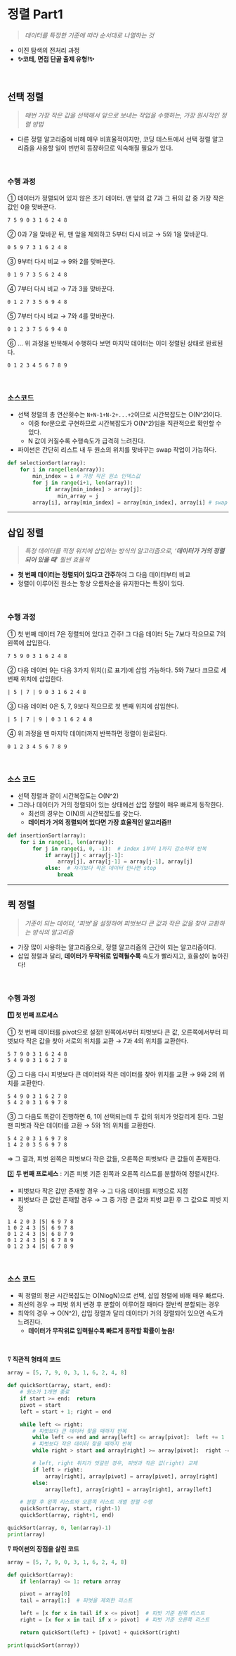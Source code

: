 # 정렬 Part1

> _데이터를 특정한 기준에 따라 순서대로 나열하는 것_

- 이진 탐색의 전처리 과정
- **✨코테, 면접 단골 출제 유형!✨**

<br>

## 선택 정렬

> _매번 가장 작은 값을 선택해서 앞으로 보내는 작업을 수행하는, 가장 원시적인 정렬 방법_

- 다른 정렬 알고리즘에 비해 매우 비효율적이지만, 코딩 테스트에서 선택 정렬 알고리즘을 사용할 일이 빈번히 등장하므로 익숙해질 필요가 있다.

<br>

### 수행 과정

① 데이터가 정렬되어 있지 않은 초기 데이터. 맨 앞의 값 7과 그 뒤의 값 중 가장 작은 값인 0을 맞바꾼다.

```
7 5 9 0 3 1 6 2 4 8
```

② 0과 7을 맞바꾼 뒤, 맨 앞을 제외하고 5부터 다시 비교 → 5와 1을 맞바꾼다.

```
0 5 9 7 3 1 6 2 4 8
```

③ 9부터 다시 비교 → 9와 2를 맞바꾼다.

```
0 1 9 7 3 5 6 2 4 8
```

④ 7부터 다시 비교 → 7과 3을 맞바꾼다.

```
0 1 2 7 3 5 6 9 4 8
```

⑤ 7부터 다시 비교 → 7와 4를 맞바꾼다.

```
0 1 2 3 7 5 6 9 4 8
```

⑥ … 위 과정을 반복해서 수행하다 보면 마지막 데이터는 이미 정렬된 상태로 완료된다.

```
0 1 2 3 4 5 6 7 8 9
```

<br>

### 소스코드

- 선택 정렬의 총 연산횟수는 `N+N-1+N-2+...+2`이므로 시간복잡도는 O(N^2)이다.
  - 이중 for문으로 구현하므로 시간복잡도가 O(N^2)임을 직관적으로 확인할 수 있다.
  - N 값이 커질수록 수행속도가 급격히 느려진다.
- 파이썬은 간단히 리스트 내 두 원소의 위치를 맞바꾸는 swap 작업이 가능하다.

```python
def selectionSort(array):
	for i in range(len(array)):
		min_index = i # 가장 작은 원소 인덱스값
		for j in range(i+1, len(array)):
			if array[min_index] > array[j]:
				min_array = j
		array[i], array[min_index] = array[min_index], array[i] # swap
```

---

## 삽입 정렬

> _특정 데이터를 적정 위치에 삽입하는 방식의 알고리즘으로, ‘**데이터가 거의 정렬되어 있을 때**’ 훨씬 효율적_

- **첫 번째 데이터는 정렬되어 있다고 간주**하여 그 다음 데이터부터 비교
- 정렬이 이루어진 원소는 항상 오름차순을 유지한다는 특징이 있다.

<br>

### 수행 과정

① 첫 번째 데이터 7은 정렬되어 있다고 간주! 그 다음 데이터 5는 7보다 작으므로 7의 왼쪽에 삽입한다.

```
7 5 9 0 3 1 6 2 4 8
```

② 다음 데이터 9는 다음 3가지 위치(`|`로 표기)에 삽입 가능하다. 5와 7보다 크므로 세 번째 위치에 삽입한다.

```
| 5 | 7 | 9 0 3 1 6 2 4 8
```

③ 다음 데이터 0은 5, 7, 9보다 작으므로 첫 번째 위치에 삽입한다.

```
| 5 | 7 | 9 | 0 3 1 6 2 4 8
```

④ 위 과정을 맨 마지막 데이터까지 반복하면 정렬이 완료된다.

```
0 1 2 3 4 5 6 7 8 9
```

<br>

### 소스 코드

- 선택 정렬과 같이 시간복잡도는 O(N^2)
- 그러나 데이터가 거의 정렬되어 있는 상태에선 삽입 정렬이 매우 빠르게 동작한다.
  - 최선의 경우는 O(N)의 시간복잡도를 갖는다.
  - **데이터가 거의 정렬되어 있다면 가장 효율적인 알고리즘!!**

```python
def insertionSort(array):
	for i in range(1, len(array)):
		for j in range(i, 0, -1):  # index i부터 1까지 감소하며 반복
			if array[j] < array[j-1]:
				array[j], array[j-1] = array[j-1], array[j]
			else:  # 자기보다 작은 데이터 만나면 stop
				break
```

---

## 퀵 정렬

> _기준이 되는 데이터, ‘피벗’을 설정하여 피벗보다 큰 값과 작은 값을 찾아 교환하는 방식의 알고리즘_

- 가장 많이 사용하는 알고리즘으로, 정렬 알고리즘의 근간이 되는 알고리즘이다.
- 삽입 정렬과 달리, **데이터가 무작위로 입력될수록** 속도가 빨라지고, 효율성이 높아진다!

<br>

### 수행 과정

**1️⃣ 첫 번째 프로세스**

① 첫 번째 데이터를 pivot으로 설정! 왼쪽에서부터 피벗보다 큰 값, 오른쪽에서부터 피벗보다 작은 값을 찾아 서로의 위치를 교환 → 7과 4의 위치를 교환한다.

```
5 7 9 0 3 1 6 2 4 8
5 4 9 0 3 1 6 2 7 8
```

② 그 다음 다시 피벗보다 큰 데이터와 작은 데이터를 찾아 위치를 교환 → 9와 2의 위치를 교환한다.

```
5 4 9 0 3 1 6 2 7 8
5 4 2 0 3 1 6 9 7 8
```

③ 그 다음도 똑같이 진행하면 6, 1이 선택되는데 두 값의 위치가 엇갈리게 된다. 그럴 땐 피벗과 작은 데이터를 교환 → 5와 1의 위치를 교환한다.

```
5 4 2 0 3 1 6 9 7 8
1 4 2 0 3 5 6 9 7 8
```

⇒ 그 결과, 피벗 왼쪽은 피벗보다 작은 값들, 오른쪽은 피벗보다 큰 값들이 존재한다.

2️⃣ **두 번째 프로세스** : 기존 피벗 기준 왼쪽과 오른쪽 리스트를 분할하여 정렬시킨다.

- 피벗보다 작은 값만 존재할 경우 → 그 다음 데이터를 피벗으로 지정
- 피벗보다 큰 값만 존재할 경우 → 그 중 가장 큰 값과 피벗 교환 후 그 값으로 피벗 지정

```
1 4 2 0 3 |5| 6 9 7 8
1 0 2 4 3 |5| 6 9 7 8
0 1 2 4 3 |5| 6 8 7 9
0 1 2 4 3 |5| 6 7 8 9
0 1 2 3 4 |5| 6 7 8 9
```

<br>

### 소스 코드

- 퀵 정렬의 평균 시간복잡도는 O(NlogN)으로 선택, 삽입 정렬에 비해 매우 빠르다.
- 최선의 경우 → 피벗 위치 변경 후 분할이 이루어질 때마다 절반씩 분할되는 경우
- 최악의 경우 → O(N^2), 삽입 정렬과 달리 데이터가 거의 정렬되어 있으면 속도가 느려진다.
  - **데이터가 무작위로 입력될수록 빠르게 동작할 확률이 높음!**

<br>

**⍢ 직관적 형태의 코드**

```python
array = [5, 7, 9, 0, 3, 1, 6, 2, 4, 8]

def quickSort(array, start, end):
	# 원소가 1개면 종료
	if start >= end:  return
	pivot = start
	left = start + 1; right = end

	while left <= right:
		# 피벗보다 큰 데이터 찾을 때까지 반복
		while left <= end and array[left] <= array[pivot]:  left += 1
		# 피벗보다 작은 데이터 찾을 때까지 반복
		while right > start and array[right] >= array[pivot]:  right -= 1

		# left, right 위치가 엇갈린 경우, 피벗과 작은 값(right) 교체
		if left > right:
			array[right], array[pivot] = array[pivot], array[right]
		else:
			array[left], array[right] = array[right], array[left]

	# 분할 후 왼쪽 리스트와 오른쪽 리스트 개별 정렬 수행
	quickSort(array, start, right-1)
	quickSort(array, right+1, end)

quickSort(array, 0, len(array)-1)
print(array)
```

**⍢ 파이썬의 장점을 살린 코드**

```python
array = [5, 7, 9, 0, 3, 1, 6, 2, 4, 8]

def quickSort(array):
	if len(array) <= 1: return array

	pivot = array[0]
	tail = array[1:]  # 피벗을 제외한 리스트

	left = [x for x in tail if x <= pivot]  # 피벗 기준 왼쪽 리스트
	right = [x for x in tail if x > pivot]  # 피벗 기준 오른쪽 리스트

	return quickSort(left) + [pivot] + quickSort(right)

print(quickSort(array))
```
